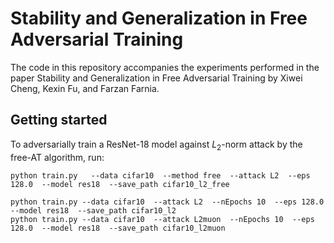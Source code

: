 # Stability and Generalization in Free Adversarial Training

The code in this repository accompanies the experiments performed in the paper Stability and Generalization in Free Adversarial Training by Xiwei Cheng, Kexin Fu, and Farzan Farnia.

## Getting started

To adversarially train a ResNet-18 model against $L_2$-norm attack by the free-AT algorithm, run:

```
python train.py   --data cifar10  --method free  --attack L2  --eps 128.0  --model res18  --save_path cifar10_l2_free
```

```shell
python train.py --data cifar10  --attack L2  --nEpochs 10  --eps 128.0  --model res18  --save_path cifar10_l2
python train.py --data cifar10  --attack L2muon  --nEpochs 10  --eps 128.0  --model res18  --save_path cifar10_l2muon
```
